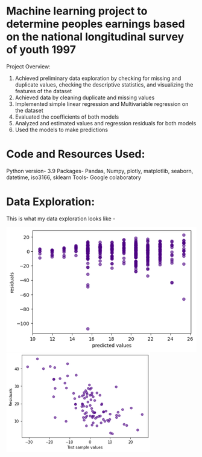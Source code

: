 # Machine learning project to determine peoples earnings based on the national longitudinal survey of youth 1997 
Project Overview:
1) Achieved preliminary data exploration by checking for missing and duplicate values, checking the descriptive statistics, and visualizing the features of the dataset
2) Achieved data by cleaning duplicate and missing values
3) Implemented simple linear regression and Multivariable regression on the dataset
4) Evaluated the coefficients of both models
5) Analyzed and estimated values and regression residuals for both models
6) Used the models to make predictions

# Code and Resources Used:
Python version- 3.9
Packages- Pandas, Numpy, plotly, matplotlib, seaborn, datetime, iso3166, sklearn
Tools- Google colaboratory 

# Data Exploration:
This is what my data exploration looks like -


![newplot](/images/Earnings1.png)
![newplot (1)](/images/Earnings2.png)
